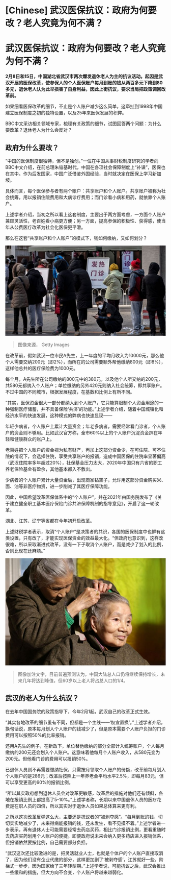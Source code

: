 # [Chinese] 武汉医保抗议：政府为何要改？老人究竟为何不满？

#  武汉医保抗议：政府为何要改？老人究竟为何不满？



**2月8日和15日，中国湖北省武汉市两次爆发退休老人为主的抗议活动。起因是武汉开展的医保改革，使参保人的个人医保账户每月到账的钱从两百多元下降到80多元，退休老人认为此举损害了自身利益，因此上街抗议，要求当局把政策调回改革前。**

如果细看医保改革的细节，不止是个人账户减少这么简单，这牵扯到1998年中国建立医保制度之初的独特设置，以及25年来医保发展的积弊。

BBC中文采访相关领域专家，梳理有关政策的细节，试图回答两个问题：为什么要改革？退休老人为什么会反对？

##  政府为什么要改？

“中国的医保制度很独特，但不是独创。”一位在中国从事财税制度研究的学者向BBC中文介绍，在前总理朱镕基时代，中国在各项社会保障制度上“补课”，医保也在其中。作为后发国家，中国广泛借鉴外国经验，当时就决定在医保上学习新加坡。

具体而言，每个医保参与者有两个账户：共享账户和个人账户。共享账户被称为社会统筹，用以报销住院费用和大病诊疗费用；而门诊看小病和用药，就依靠个人账户。

上述学者介绍，当初之所以看上这套制度，主要出于两方面考虑，一方面个人账户兼顾灵活性，老百姓看小病更方便；另一方面，提高参保的积极性、获得感，使当年从公费医疗改革为社会化医保更平滑。

那么在这套“共享账户和个人账户”的模式下，钱如何缴纳，又如何划分？

![12月北京](_127938239_gettyimages-1447639291.jpg)

> 图像来源，  Getty Images

在改革前，假如武汉一位市民A先生，上一年度的平均月收入为10000元，那么他个人需要交纳200元（即2%），而所在的公司需要额外帮他缴纳800元（即8%），这样他总共的医疗保险费为1000元。

每个月，A先生所在公司缴纳的800元中的380元，以及他个人所交纳的200元，共580元都纳入个人账户；单位缴纳的另外420元则纳入社会统筹，即共享账户。不过中国的不同城市，根据发展程度，在基数和比例上有所不同。

“其实，医保资金很大一部分都纳入到个人账户，它只能算限制个人资金用途的一种强制医疗储蓄，并不具备保险‘共济’的功能。”上述学者介绍，随着中国城镇化和经济水平的快速发展，这种模式的弊病也快速显现——

年轻少病者，个人账户上累计大量资金；年老多病者，需要经常看门诊者，个人账户的资金则不够用。比如武汉官方称，全市60%以上的个人账户沉淀资金趴在年轻和健康群众的账户上。

老百姓把个人账户的资金视为私有财产，再加上这部分资金少，在可住院、可不住院的情况下，会选择住院，享受共享账户的报销，造成中国医保的住院率显著偏高（武汉住院率多年超过20%），社保基金压力太大，2020年中国只有六省的职工养老保险基金有盈余，其他基本都入不敷出。

少病者的个人账户累计大量资金后，出现商家钻空子，允许用这部分资金购买米、面、油等非医疗物资，进一步削减了其医疗保障功能。

因此，中国希望改革医保体系中的“个人账户”，并在2021年由国务院发布了《关于建立健全职工基本医疗保险门诊共济保障机制的指导意见》，开启了这一轮改革。

湖北、江苏、辽宁等省都在今年初开启改革。

上述财税学者表示，取消“个人账户”是决策者的共识，各国的医保制度中也鲜有这类设置，只有改了，才能实现医保资金的效益最大化。“但政府也意识到，这样改很难，所以采取渐进式改革，没有一下子取消个人账户，而是减少了划入的比例，否则比现在还麻烦。”

![Sisters Shi YuPing and Shi Guazi](_87329122_sisters976.jpg)

> 图像加注文字，目前普遍预测认为，中国大陆总人口仍将继续保持增长，未来几年将达到峰值，但60岁以上老人将占总人口的1/4。

##  武汉的老人为什么抗议？

在去年中国国务院的政策指导下，今年2月1起，武汉自己的改革正式生效。

“其实各地改革的细节虽有不同，但都是一个主线——‘权宜置换’。”上述学者介绍，换句话说，原本每月划入个人账户的钱减少了，但是原本需要个人账户负担的门诊费用可以按照50%的比率报销。

还用A先生的例子，在新政下，单位替他缴纳的部分全部计入统筹账户，个人每月缴纳的200元还会划入个人账户。这意味着他每月个人账户收入，从580元变为200元。但他看门诊的费用可以报销50%。

已退休人员则不再需要缴纳社保，只需按月领取个人账户的份额，改革前每月划入个人账户的是286元；改革后按照上一年养老金平均水平2.5%，即每月83元，但可以享受更高的60%的报销比例。

“所以其实政府想到退休人员会对改革更敏感，改革后的措施对他们还有倾斜，各地在报销比例上都提高了5-10%。”上述学者称，长期以来中国退休人员的医疗花费是在职人员的四倍，所以其实对于退休人员如果总体算来更有利。

之所以这次改革反弹这么大，主要还是抗议者的“被剥夺感”。“每月到账的钱，切切实实地减少了，未来得病能报销的钱，还未发生，看不见摸不着。”上述学者进一步表示，再有退休人士可能需要经常去药店买药，相比门诊报销比例，更看重随时去药店买药划用个人账户的便捷。即便政府说未来会纳入更多药店进入报销体系，但报销依然要按比例，自己需要部分负担。

“武汉这次还比较激进的是，把灵活就业人士，也就是个体户的个人账户直接取消了，因为他们没有企业代缴的部分，这样更加剧了‘被剥夺感’，江苏就好一些，阶梯式一步步，因为国家给了三年转型期。”上述学者说，可能抗议之后，武汉会推出一些缓和的措施，但大方向不会变，个人账户将越来越弱化。


